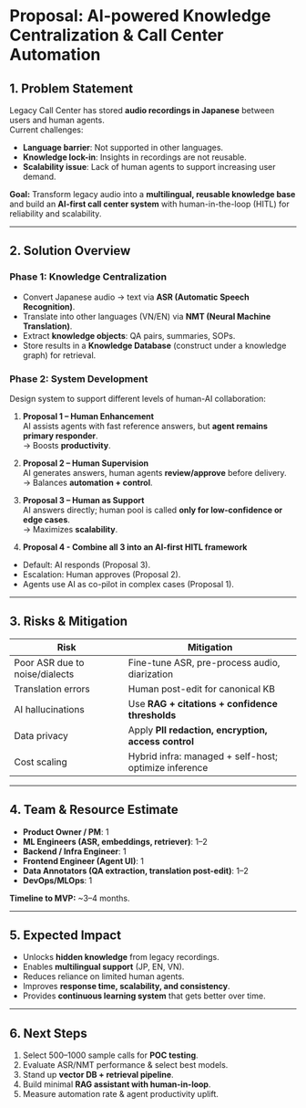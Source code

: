 # Proposal: AI-powered Knowledge Centralization & Call Center Automation

## 1. Problem Statement
Legacy Call Center has stored **audio recordings in Japanese** between users and human agents.  
Current challenges:
- **Language barrier**: Not supported in other languages.
- **Knowledge lock-in**: Insights in recordings are not reusable.
- **Scalability issue**: Lack of human agents to support increasing user demand.

**Goal:** Transform legacy audio into a **multilingual, reusable knowledge base** and build an **AI-first call center system** with human-in-the-loop (HITL) for reliability and scalability.

---

## 2. Solution Overview

### Phase 1: Knowledge Centralization
- Convert Japanese audio → text via **ASR (Automatic Speech Recognition)**.
- Translate into other languages (VN/EN) via **NMT (Neural Machine Translation)**.
- Extract **knowledge objects**: QA pairs, summaries, SOPs.
- Store results in a **Knowledge Database** (construct under a knowledge graph) for retrieval.

### Phase 2: System Development
Design system to support different levels of human-AI collaboration:

1. **Proposal 1 – Human Enhancement**  
   AI assists agents with fast reference answers, but **agent remains primary responder**.  
   → Boosts **productivity**.

2. **Proposal 2 – Human Supervision**  
   AI generates answers, human agents **review/approve** before delivery.  
   → Balances **automation + control**.

3. **Proposal 3 – Human as Support**  
   AI answers directly; human pool is called **only for low-confidence or edge cases**.  
   → Maximizes **scalability**.

4. **Proposal 4 - Combine all 3 into an AI-first HITL framework** 
- Default: AI responds (Proposal 3).  
- Escalation: Human approves (Proposal 2).  
- Agents use AI as co-pilot in complex cases (Proposal 1).

---

## 3. Risks & Mitigation
| Risk | Mitigation |
|------|------------|
| Poor ASR due to noise/dialects | Fine-tune ASR, pre-process audio, diarization |
| Translation errors | Human post-edit for canonical KB |
| AI hallucinations | Use **RAG + citations + confidence thresholds** |
| Data privacy | Apply **PII redaction, encryption, access control** |
| Cost scaling | Hybrid infra: managed + self-host; optimize inference |

---

## 4. Team & Resource Estimate
- **Product Owner / PM**: 1  
- **ML Engineers (ASR, embeddings, retriever)**: 1–2  
- **Backend / Infra Engineer**: 1  
- **Frontend Engineer (Agent UI)**: 1  
- **Data Annotators (QA extraction, translation post-edit)**: 1–2  
- **DevOps/MLOps**: 1  

**Timeline to MVP:** ~3–4 months.

---

## 5. Expected Impact
- Unlocks **hidden knowledge** from legacy recordings.  
- Enables **multilingual support** (JP, EN, VN).  
- Reduces reliance on limited human agents.  
- Improves **response time, scalability, and consistency**.  
- Provides **continuous learning system** that gets better over time.

---

## 6. Next Steps
1. Select 500–1000 sample calls for **POC testing**.  
2. Evaluate ASR/NMT performance & select best models.  
3. Stand up **vector DB + retrieval pipeline**.  
4. Build minimal **RAG assistant with human-in-loop**.  
5. Measure automation rate & agent productivity uplift.
